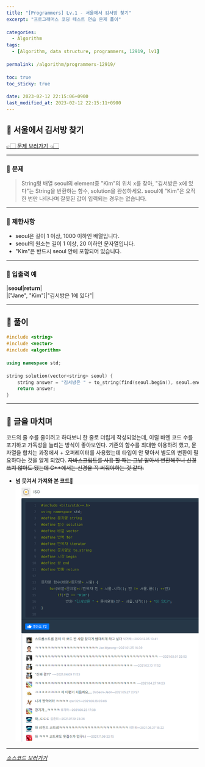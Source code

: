 ```yaml
---
title: "[Programmers] Lv.1 - 서울에서 김서방 찾기"
excerpt: "프로그래머스 코딩 테스트 연습 문제 풀이"

categories:
  - Algorithm
tags:
  - [Algorithm, data structure, programmers, 12919, lv1]

permalink: /algorithm/programmers-12919/

toc: true
toc_sticky: true

date: 2023-02-12 22:15:06+0900
last_modified_at: 2023-02-12 22:15:11+0900
---
```

 
## 👻 서울에서 김서방 찾기
[👉🏻 문제 보러가기 👈🏻](https://school.programmers.co.kr/learn/courses/30/lessons/12919?language=cpp)

***

### 🌱 문제
> String형 배열 seoul의 element중 "Kim"의 위치 x를 찾아, "김서방은 x에 있다"는 String을 반환하는 함수, solution을 완성하세요. seoul에 "Kim"은 오직 한 번만 나타나며 잘못된 값이 입력되는 경우는 없습니다.

***

### 🌱 제한사항
- seoul은 길이 1 이상, 1000 이하인 배열입니다.
- seoul의 원소는 길이 1 이상, 20 이하인 문자열입니다.
- "Kim"은 반드시 seoul 안에 포함되어 있습니다.

***

### 🌱 입출력 예

|**seoul**|**return**|   
|["Jane", "Kim"]|"김서방은 1에 있다"|

***

## 👻 풀이

```c++
#include <string>
#include <vector>
#include <algorithm>

using namespace std;

string solution(vector<string> seoul) {
    string answer = "김서방은 " + to_string(find(seoul.begin(), seoul.end(), "Kim") - seoul.begin()) + "에 있다";
    return answer;
}
```

***

## 👻 글을 마치며
코드의 줄 수를 줄이려고 하다보니 한 줄로 더럽게 작성되었는데, 이럴 바엔 코드 수를 포기하고 가독성을 늘리는 방식이 좋아보인다. 기존의 함수를 최대한 이용하려 했고, 문자열을 합치는 과정에서 + 오퍼레이터를 사용했는데 타입이 안 맞아서 별도의 변환이 필요하다는 것을 알게 되었다. ~~자바스크립트를 사용 할 때는 그냥 알아서 변환해주니 신경쓰지 않아도 됐는데 C++에서는 신경을 꼭 써줘야하는 것 같다.~~

- **넘 웃겨서 가져와 본 코드🤣**   
![Alt Text](/assets/images/posts_img/basics/algorithm/programmers-12919/code1.PNG)   


***

_[소스코드 보러가기](https://github.com/choi-dan-di/algorithms/blob/main/Programmers/Lv1/12919.cpp)_